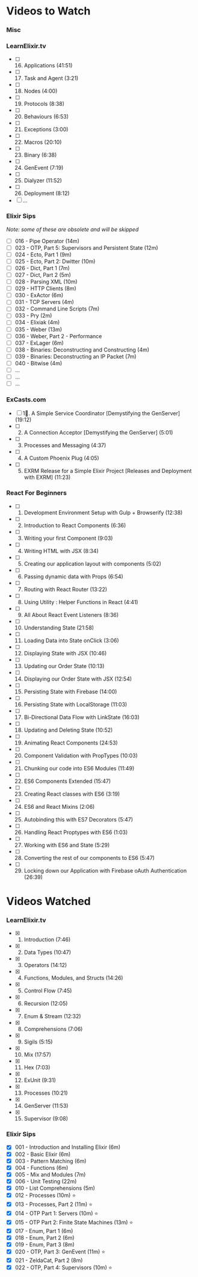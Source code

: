 # Videos to Watch

### Misc

### LearnElixir.tv
- [ ] 16. Applications (41:51)
- [ ] 17. Task and Agent (3:21)
- [ ] 18. Nodes (4:00)
- [ ] 19. Protocols (8:38)
- [ ] 20. Behaviours (6:53)
- [ ] 21. Exceptions (3:00)
- [ ] 22. Macros (20:10)
- [ ] 23. Binary (6:38)
- [ ] 24. GenEvent (7:19)
- [ ] 25. Dialyzer (11:52)
- [ ] 26. Deployment (8:12)
- [ ] ...

### Elixir Sips
_Note: some of these are obsolete and will be skipped_
- [ ] 016 - Pipe Operator (14m)
- [ ] 023 - OTP, Part 5: Supervisors and Persistent State (12m)
- [ ] 024 - Ecto, Part 1 (9m)
- [ ] 025 - Ecto, Part 2: Dwitter (10m)
- [ ] 026 - Dict, Part 1 (7m)
- [ ] 027 - Dict, Part 2 (5m)
- [ ] 028 - Parsing XML (10m)
- [ ] 029 - HTTP Clients (8m)
- [ ] 030 - ExActor (6m)
- [ ] 031 - TCP Servers (4m)
- [ ] 032 - Command Line Scripts (7m)
- [ ] 033 - Pry (2m)
- [ ] 034 - Elixiak (4m)
- [ ] 035 - Weber (13m)
- [ ] 036 - Weber, Part 2 - Performance
- [ ] 037 - ExLager (6m)
- [ ] 038 - Binaries: Deconstructing and Constructing (4m)
- [ ] 039 - Binaries: Deconstructing an IP Packet (7m)
- [ ] 040 - Bitwise (4m)
- [ ] ...
- [ ] ...
- [ ] ...

### ExCasts.com
- [ ] 1. A Simple Service Coordinator [Demystifying the GenServer] (19:12)
- [ ] 2. A Connection Acceptor [Demystifying the GenServer] (5:01)
- [ ] 3. Processes and Messaging (4:37)
- [ ] 4. A Custom Phoenix Plug (4:05)
- [ ] 5. EXRM Release for a Simple Elixir Project [Releases and Deployment with EXRM] (11:23)

### React For Beginners
- [ ] 1. Development Environment Setup with Gulp + Browserify (12:38)
- [ ] 2. Introduction to React Components (6:36)
- [ ] 3. Writing your first Component (9:03)
- [ ] 4. Writing HTML with JSX (8:34)
- [ ] 5. Creating our application layout with components (5:02)
- [ ] 6. Passing dynamic data with Props (6:54)
- [ ] 7. Routing with React Router (13:22)
- [ ] 8. Using Utility : Helper Functions in React (4:41)
- [ ] 9. All About React Event Listeners (8:36)
- [ ] 10. Understanding State (21:58)
- [ ] 11. Loading Data into State onClick (3:06)
- [ ] 12. Displaying State with JSX (10:46)
- [ ] 13. Updating our Order State (10:13)
- [ ] 14. Displaying our Order State with JSX (12:54)
- [ ] 15. Persisting State with Firebase (14:00)
- [ ] 16. Persisting State with LocalStorage (11:03)
- [ ] 17. Bi-Directional Data Flow with LinkState (16:03)
- [ ] 18. Updating and Deleting State (10:52)
- [ ] 19. Animating React Components (24:53)
- [ ] 20. Component Validation with PropTypes (10:03)
- [ ] 21. Chunking our code into ES6 Modules (11:49)
- [ ] 22. ES6 Components Extended (15:47)
- [ ] 23. Creating React classes with ES6 (3:19)
- [ ] 24. ES6 and React Mixins (2:06)
- [ ] 25. Autobinding this with ES7 Decorators (5:47)
- [ ] 26. Handling React Proptypes with ES6 (1:03)
- [ ] 27. Working with ES6 and State (5:29)
- [ ] 28. Converting the rest of our components to ES6 (5:47)
- [ ] 29. Locking down our Application with Firebase oAuth Authentication (26:39)

# Videos Watched

### LearnElixir.tv
- [x] 1. Introduction (7:46)
- [x] 2. Data Types (10:47)
- [x] 3. Operators (14:12)
- [x] 4. Functions, Modules, and Structs (14:26)
- [x] 5. Control Flow (7:45)
- [x] 6. Recursion (12:05)
- [x] 7. Enum & Stream (12:32)
- [x] 8. Comprehensions (7:06)
- [x] 9. Sigils (5:15)
- [x] 10. Mix (17:57)
- [x] 11. Hex (7:03)
- [x] 12. ExUnit (9:31)
- [x] 13. Processes (10:21)
- [x] 14. GenServer (11:53)
- [x] 15. Supervisor (9:08)

### Elixir Sips
- [x] 001 - Introduction and Installing Elixir (6m)
- [x] 002 - Basic Elixir (6m)
- [x] 003 - Pattern Matching (6m)
- [x] 004 - Functions (6m)
- [x] 005 - Mix and Modules (7m)
- [x] 006 - Unit Testing (22m)
- [x] 010 - List Comprehensions (5m)
- [x] 012 - Processes (10m) :star:
- [x] 013 - Processes, Part 2 (11m) :star:
- [x] 014 - OTP Part 1: Servers (10m) :star:
- [x] 015 - OTP Part 2: Finite State Machines (13m) :star:
- [x] 017 - Enum, Part 1 (6m)
- [x] 018 - Enum, Part 2 (6m)
- [x] 019 - Enum, Part 3 (8m)
- [x] 020 - OTP, Part 3: GenEvent (11m) :star:
- [x] 021 - ZeldaCat, Part 2 (8m)
- [x] 022 - OTP, Part 4: Supervisors (10m) :star:
